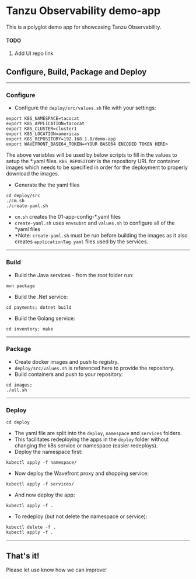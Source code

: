 # Tanzu Observability demo-app
This is a polyglot demo app for showcasing Tanzu Observability.

#### TODO
1. Add UI repo link 

## Configure, Build, Package and Deploy
---

### Configure

- Configure the `deploy/src/values.sh` file with your settings:
```
export K8S_NAMESPACE=tacocat
export K8S_APPLICATION=tacocat
export K8S_CLUSTER=cluster1
export K8S_LOCATION=americas
export K8S_REPOSITORY=192.168.1.8/demo-app
export WAVEFRONT_BASE64_TOKEN=<YOUR BASE64 ENCODED TOKEN HERE>
```
The above variables will be used by below scripts to fill in the values to setup the \*.yaml files. `K8S_REPOSITORY` is the repository URL for container images which needs to be specified in order for the deployment to properly download the images.

- Generate the the yaml files
```console
cd deploy/src
./cm.sh 
./create-yaml.sh
```
- `cm.sh` creates the 01-app-config-*.yaml files 
- `create-yaml.sh` uses `envsubst` and `values.sh` to configure all of the *yaml files
- *Note: `create-yaml.sh` must be run before building the images as it also creates `applicationTag.yaml` files used by the services.
---
### Build
- Build the Java services - from the root folder run:
```console
mvn package
```
- Build the .Net service:
```console
cd payments; dotnet build
```
- Build the Golang service: 
 ```console
 cd inventory; make
 ```
 ---

### Package
 - Create docker images and push to registry.
 - `deploy/src/values.sh` is referenced here to provide the repository.
- Build containers and push to your repository:
 ```console
cd images; 
./all.sh
```
---
### Deploy
```console
cd deploy
```
- The yaml file are split into the `deploy`, `namespace` and `services` folders. 
- This facilitates redeploying the apps in the `deploy` folder without changing the k8s service or namespace (easier redeploys).
- Deploy the namespace first:
```
kubectl apply -f namespace/
```
- Now deploy the Wavefront proxy and shopping service:
```
kubectl apply -f services/
```
- And now deploy the app:
```console 
kubectl apply -f . 
```
- To redeploy (but not delete the namespace or service):
```
kubectl delete -f . 
kubectl apply -f . 
```
---
## That's it!
Please let use know how we can improve!
